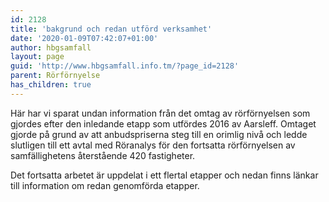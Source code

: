 ```yaml
---
id: 2128
title: 'bakgrund och redan utförd verksamhet'
date: '2020-01-09T07:42:07+01:00'
author: hbgsamfall
layout: page
guid: 'http://www.hbgsamfall.info.tm/?page_id=2128'
parent: Rörförnyelse
has_children: true
---
```


Här har vi sparat undan information från det omtag av rörförnyelsen som gjordes efter den inledande etapp som utfördes 2016 av Aarsleff. Omtaget gjorde på grund av att anbudspriserna steg till en orimlig nivå och ledde slutligen till ett avtal med Röranalys för den fortsatta rörförnyelsen av samfällighetens återstående 420 fastigheter.

Det fortsatta arbetet är uppdelat i ett flertal etapper och nedan finns länkar till information om redan genomförda etapper.
